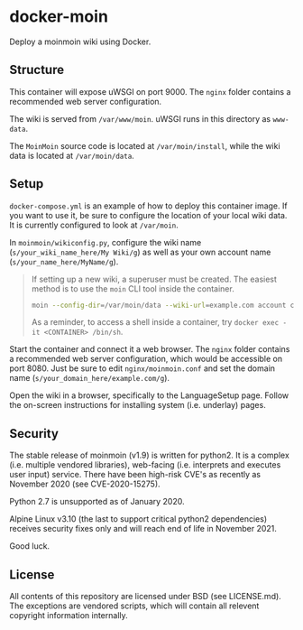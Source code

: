 # docker-moin

Deploy a moinmoin wiki using Docker.


## Structure

This container will expose uWSGI on port 9000. The `nginx` folder contains a
recommended web server configuration.

The wiki is served from `/var/www/moin`. uWSGI runs in this directory as
`www-data`.

The `MoinMoin` source code is located at `/var/moin/install`, while the wiki
data is located at `/var/moin/data`.


## Setup

`docker-compose.yml` is an example of how to deploy this container image. If
you want to use it, be sure to configure the location of your local wiki data.
It is currently configured to look at `/var/moin`.

In `moinmoin/wikiconfig.py`, configure the wiki name
(`s/your_wiki_name_here/My Wiki/g`) as well as your own account name
(`s/your_name_here/MyName/g`).

> If setting up a new wiki, a superuser must be created. The easiest method is
> to use the `moin` CLI tool inside the container.
>
> ```bash
> moin --config-dir=/var/moin/data --wiki-url=example.com account create --name=MyName --email=me@example.com --password=foobar
> ```
>
> As a reminder, to access a shell inside a container, try
> `docker exec -it <CONTAINER> /bin/sh`.

Start the container and connect it a web browser. The `nginx` folder contains a
recommended web server configuration, which would be accessible on port 8080.
Just be sure to edit `nginx/moinmoin.conf` and set the domain name
(`s/your_domain_here/example.com/g`).

Open the wiki in a browser, specifically to the LanguageSetup page. Follow the
on-screen instructions for installing system (i.e. underlay) pages.


## Security

The stable release of moinmoin (v1.9) is written for python2. It is a complex
(i.e. multiple vendored libraries), web-facing (i.e. interprets and executes
user input) service. There have been high-risk CVE's as recently as November
2020 (see CVE-2020-15275).

Python 2.7 is unsupported as of January 2020.

Alpine Linux v3.10 (the last to support critical python2 dependencies) receives
security fixes only and will reach end of life in November 2021.

Good luck.


## License

All contents of this repository are licensed under BSD (see LICENSE.md).
The exceptions are vendored scripts, which will contain all relevent copyright
information internally.


